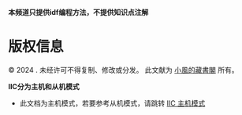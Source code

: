**本频道只提供idf编程方法，不提供知识点注解**

# 版权信息

© 2024 . 未经许可不得复制、修改或分发。 此文献为 [小風的藏書閣](https://t.me/xfp2333) 所有。

**IIC分为主机和从机模式**

 - 此文档为主机模式，若要参考从机模式，请跳转 [IIC 主机模式](/i2c/I2C.md)